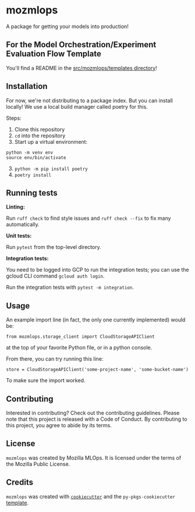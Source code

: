 # mozmlops

A package for getting your models into production!

## For the Model Orchestration/Experiment Evaluation Flow Template

You'll find a README in the [src/mozmlops/templates directory](https://github.com/mozilla/mozmlops/tree/main/src/mozmlops/templates)!

## Installation

For now, we're not distributing to a package index. But you can install locally! We use a local build manager called poetry for this.

Steps:

1. Clone this repository
2. `cd` into the repository
3. Start up a virtual environment:
```
python -m venv env
source env/bin/activate
```
3. `python -m pip install poetry`
4. `poetry install`

## Running tests

**Linting:**

Run `ruff check` to find style issues and `ruff check --fix` to fix many automatically.

**Unit tests:**

Run `pytest` from the top-level directory.

**Integration tests:**

You need to be logged into GCP to run the integration tests; you can use the gcloud CLI command `gcloud auth login`. 

Run the integration tests with `pytest -m integration`.

## Usage

An example import line (in fact, the only one currently implemented) would be:

```
from mozmlops.storage_client import CloudStorageAPIClient
```

at the top of your favorite Python file, or in a python console. 

From there, you can try running this line:

```
store = CloudStorageAPIClient('some-project-name', 'some-bucket-name')
```

To make sure the import worked.

## Contributing

Interested in contributing? Check out the contributing guidelines. Please note that this project is released with a Code of Conduct. By contributing to this project, you agree to abide by its terms.

## License

`mozmlops` was created by Mozilla MLOps. It is licensed under the terms of the Mozilla Public License.

## Credits

`mozmlops` was created with [`cookiecutter`](https://cookiecutter.readthedocs.io/en/latest/) and the `py-pkgs-cookiecutter` [template](https://github.com/py-pkgs/py-pkgs-cookiecutter).
